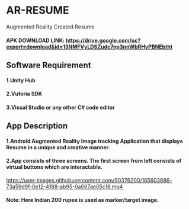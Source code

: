 # AR-RESUME
Augmented Reality Created Resume

#### APK DOWNLOAD LINK: https://drive.google.com/uc?export=download&id=13NMFVyLDSZudc7np3nnWbRHyPBNEbtht

## Software Requirement

#### 1.Unity Hub
#### 2.Vuforia SDK
#### 3.Visual Studio or any other C# code editor

## App Description

#### 1.Android Augmented Reality Image tracking Application that displays Resume in a unique and creative manner.
#### 2.App consists of three screens. The first screen from left consists of virtual buttons which are interactable.


https://user-images.githubusercontent.com/90376200/165603686-73a59d9f-0e12-4188-ab95-0a067ae05c18.mp4



#### Note: Here Indian 200 rupee is used as marker/target image.
